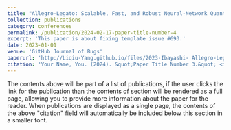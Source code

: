 ```yaml
---
title: "Allegro-Legato: Scalable, Fast, and Robust Neural-Network Quantum Molecular Dynamics via Sharpness-Aware Minimization"
collection: publications
category: conferences
permalink: /publication/2024-02-17-paper-title-number-4
excerpt: 'This paper is about fixing template issue #693.'
date: 2023-01-01
venue: 'GitHub Journal of Bugs'
paperurl: 'http://Liqiu-Yang.github.io/files/2023-Ibayashi- Allegro-Legato via Sharpness-Aware Minimization.pdf'
citation: 'Your Name, You. (2024). &quot;Paper Title Number 3.&quot; <i>GitHub Journal of Bugs</i>. 1(3).'
---
```


The contents above will be part of a list of publications, if the user clicks the link for the publication than the contents of section will be rendered as a full page, allowing you to provide more information about the paper for the reader. When publications are displayed as a single page, the contents of the above "citation" field will automatically be included below this section in a smaller font.

